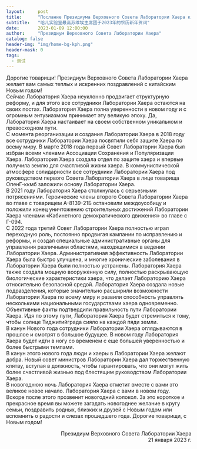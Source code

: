 ```yaml
---
layout:     post
title:      "Послание Президиума Верховного Совета Лаборатории Хаера к лунному Новому году в 2023 году"
subtitle:   "哈儿实验室最高苏维埃主席团于2023年的农历新年贺词"
date:       2023-01-09 12:00:00
author:     "Президиум Верховного Совета Лаборатории Хаера"
catalog: false
header-img: "img/home-bg-kph.png"
header-mask: 0
tags:
  - 测试
---
```


Дорогие товарищи! Президиум Верховного Совета Лаборатории Хаера желает вам самых теплых и искренних поздравлений с китайским Новым годом!  
Сейчас Лаборатория Хаера неуклонно продвигает структурную реформу, и для этого все сотрудники Лаборатории Хаера остаются на своих постах. Лаборатория Хаера полна уверенности в новом году и с огромным энтузиазмом принимает эту великую эпоху. Да, Лаборатория Хаера настаивает на своем собственном уникальном и превосходном пути.  
С момента реорганизации и создания Лаборатории Хаера в 2018 году все сотрудники Лаборатории Хаера посвятили себя защите Хаера по всему миру. В марте 2018 года первый Совет Лаборатории Хаера был избран всеми членами Ассоциации Сохранения и Популяризации Хаера. Лаборатория Хаера создала отдел по защите хаера и впервые получила землю для счастливой жизни хаера. В коммунистической атмосфере солидарности все сотрудники Лаборатории Хаера под руководством первого Совета Лаборатории Хаера в лице товарища ОпенГ-ккмб заложили основу Лаборатории Хаера.  
В 2021 году Лаборатория Хаера столкнулась с серьезными потрясениями. Героические члены второго Совета Лаборатории Хаера во главе с товарищем А-8139-21Б остановили междоусобицу и положили конец уничтожению строительных достижений Лаборатории Хаера членами «Кабинетного демократического движения» во главе с Г-094.  
С 2022 года третий Совет Лаборатории Хаера полностью играл переходную роль, постоянно продвигая кампании по исправлению и реформы, и создал специальные административные органы для управления различными областями, находящимися в ведении Лаборатории Хаера. Административная эффективность Лаборатории Хаера была быстро улучшена, и многие хронические заболевания в Лаборатории Хаера были полностью устранены. Лаборатория Хаера также создала мощную вооруженную силу, полностью раскрывающую биологические характеристики хаера, что делает Лабораторию Хаера относительно безопасной средой. Лаборатория Хаера создала новые подразделения, которые значительно расширили возможности Лаборатории Хаера по всему миру и развили способность управлять несколькими национальными государствами хаера одновременно.  
Объективные факты подтвердили правильность пути Лаборатории Хаера. Идя по этому пути, Лаборатория Хаера будет стремиться к тому, чтобы солнце Тиджитийграда сияло на каждой пяди земли.  
В канун Нового года сотрудники Лаборатории Хаера оглядываются в прошлое и смотрят в большое будущее. В новом году Лаборатория Хаера будет идти в ногу со временем с еще большей уверенностью и более быстрыми темпами.  
В канун этого нового года люди и хаеры в Лаборатории Хаера желают добра. Новый совет министров Лаборатории Хаера дал торжественную клятву, вступая в должность, чтобы гарантировать, что они могут жить более счастливой жизнью под блестящим руководством Лаборатории Хаера.  
В новогоднюю ночь Лаборатория Хаера отметит вместе с вами это великое новое начало. Лаборатория Хаера с вами в новом году.  
Вскоре после этого прозвенит новогодний колокол. За это короткое и прекрасное время вы можете загадать новогоднее желание в кругу семьи, поздравить родных, близких и друзей с Новым годом или вспомнить о радости и слезах прошедшего года.
Дорогие товарищи, с Новым годом!
<div style="text-align: right">Президиум Верховного Совета Лаборатории Хаера</div>
<div style="text-align: right">21 января 2023 г.</div>